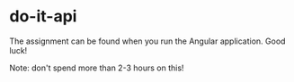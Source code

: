 # do-it-api

The assignment can be found when you run the Angular application.
Good luck!

Note: don't spend more than 2-3 hours on this!
